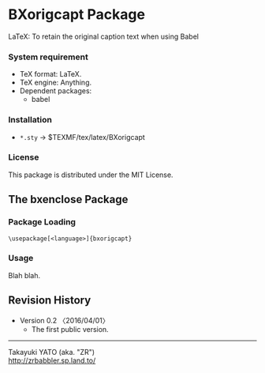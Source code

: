 BXorigcapt Package
==================

LaTeX: To retain the original caption text when using Babel
                                                            
### System requirement

  * TeX format: LaTeX.
  * TeX engine: Anything.
  * Dependent packages:
      - babel

### Installation

  - `*.sty` → $TEXMF/tex/latex/BXorigcapt

### License

This package is distributed under the MIT License.

The bxenclose Package
---------------------

### Package Loading

    \usepackage[<language>]{bxorigcapt}

### Usage

Blah blah.

Revision History
----------------

  * Version 0.2  〈2016/04/01〉
      - The first public version.

--------------------
Takayuki YATO (aka. "ZR")  
http://zrbabbler.sp.land.to/
